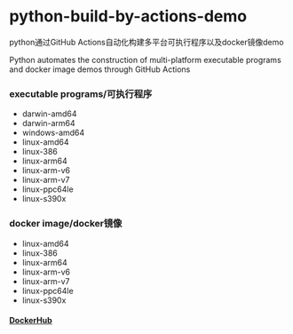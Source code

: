 # python-build-by-actions-demo

python通过GitHub Actions自动化构建多平台可执行程序以及docker镜像demo

Python automates the construction of multi-platform executable programs and docker image demos through GitHub Actions

### executable programs/可执行程序

* darwin-amd64
* darwin-arm64
* windows-amd64
* linux-amd64
* linux-386
* linux-arm64
* linux-arm-v6
* linux-arm-v7
* linux-ppc64le
* linux-s390x

### docker image/docker镜像

* linux-amd64
* linux-386
* linux-arm64
* linux-arm-v6
* linux-arm-v7
* linux-ppc64le
* linux-s390x

#### [DockerHub](https://hub.docker.com/r/dr34m/python-action-demo)